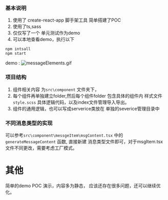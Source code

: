 ### 基本说明

1. 使用了 create-react-app 脚手架工具 简单搭建了POC
2. 使用了ts,sass
3. 仅仅写了一个 单元测试作为demo
4. 可以本地查看demo，执行以下 
```
npm intsall 
npm start 
```


demo :
![messageElements.gif](https://xkx9431.github.io/xkx_blog/img/asserts/messageElements.gif)



### 项目结构
1. 组件相关内容 为`src\component` 文件夹下，
2. 每个组件再单独建立folder,然后每个组件folder  包含具体的组件内 样式文件`style.scss` 具体逻辑代码，以及index文件管理导入导出。
3. 组件的通用逻辑，也可以写成serverice类放在 单独的severice管理目录中

### 不同消息类型的实现
可以参考`src\component\messgeItem\msgContent.tsx` 中的 `generateMessageContent` 函数,
直接新建 消息类型文件即可，对于msgItem.tsx 文件不同更改，需要考虑工厂模式。

# 其他
简单的demo POC 演示，内容多为静态，
应该还存在很多问题，还可以继续优化。



